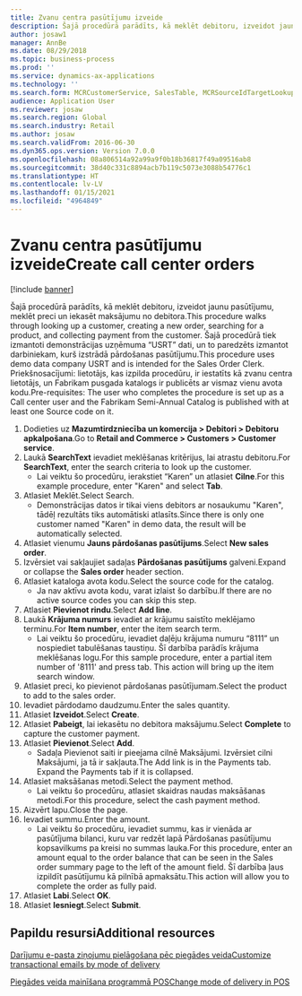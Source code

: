 ```yaml
---
title: Zvanu centra pasūtījumu izveide
description: Šajā procedūrā parādīts, kā meklēt debitoru, izveidot jaunu pasūtījumu, meklēt preci un iekasēt maksājumu no debitora.
author: josaw1
manager: AnnBe
ms.date: 08/29/2018
ms.topic: business-process
ms.prod: ''
ms.service: dynamics-ax-applications
ms.technology: ''
ms.search.form: MCRCustomerService, SalesTable, MCRSourceIdTargetLookup, MCRSalesQuickQuote, MCRSalesOrderRecap, MCRCustPaymDialog, MCRCustPaymLookup
audience: Application User
ms.reviewer: josaw
ms.search.region: Global
ms.search.industry: Retail
ms.author: josaw
ms.search.validFrom: 2016-06-30
ms.dyn365.ops.version: Version 7.0.0
ms.openlocfilehash: 08a806514a92a99a9f0b18b36817f49a09516ab8
ms.sourcegitcommit: 38d40c331c8894acb7b119c5073e3088b54776c1
ms.translationtype: HT
ms.contentlocale: lv-LV
ms.lasthandoff: 01/15/2021
ms.locfileid: "4964849"
---
```

# <a name="create-call-center-orders"></a><span data-ttu-id="35416-103">Zvanu centra pasūtījumu izveide</span><span class="sxs-lookup"><span data-stu-id="35416-103">Create call center orders</span></span>

[!include [banner](../includes/banner.md)]

<span data-ttu-id="35416-104">Šajā procedūrā parādīts, kā meklēt debitoru, izveidot jaunu pasūtījumu, meklēt preci un iekasēt maksājumu no debitora.</span><span class="sxs-lookup"><span data-stu-id="35416-104">This procedure walks through looking up a customer, creating a new order, searching for a product, and collecting payment from the customer.</span></span> <span data-ttu-id="35416-105">Šajā procedūrā tiek izmantoti demonstrācijas uzņēmuma “USRT” dati, un to paredzēts izmantot darbiniekam, kurš izstrādā pārdošanas pasūtījumu.</span><span class="sxs-lookup"><span data-stu-id="35416-105">This procedure uses demo data company USRT and is intended for the Sales Order Clerk.</span></span> <span data-ttu-id="35416-106">Priekšnosacījumi: lietotājs, kas izpilda procedūru, ir iestatīts kā zvanu centra lietotājs, un Fabrikam pusgada katalogs ir publicēts ar vismaz vienu avota kodu.</span><span class="sxs-lookup"><span data-stu-id="35416-106">Pre-requisites:  The user who completes the procedure is set up as a Call center user and the Fabrikam Semi-Annual Catalog is published with at least one Source code on it.</span></span>

1. <span data-ttu-id="35416-107">Dodieties uz **Mazumtirdzniecība un komercija \> Debitori \> Debitoru apkalpošana**.</span><span class="sxs-lookup"><span data-stu-id="35416-107">Go to **Retail and Commerce \> Customers \> Customer service**.</span></span>
2. <span data-ttu-id="35416-108">Laukā **SearchText** ievadiet meklēšanas kritērijus, lai atrastu debitoru.</span><span class="sxs-lookup"><span data-stu-id="35416-108">For **SearchText**, enter the search criteria to look up the customer.</span></span>
    * <span data-ttu-id="35416-109">Lai veiktu šo procedūru, ierakstiet “Karen” un atlasiet **Cilne**.</span><span class="sxs-lookup"><span data-stu-id="35416-109">For this example procedure, enter "Karen" and select **Tab**.</span></span>  
3. <span data-ttu-id="35416-110">Atlasiet Meklēt.</span><span class="sxs-lookup"><span data-stu-id="35416-110">Select Search.</span></span>
    * <span data-ttu-id="35416-111">Demonstrācijas datos ir tikai viens debitors ar nosaukumu "Karen", tādēļ rezultāts tiks automātiski atlasīts.</span><span class="sxs-lookup"><span data-stu-id="35416-111">Since there is only one customer named "Karen" in demo data, the result will be automatically selected.</span></span>  
4. <span data-ttu-id="35416-112">Atlasiet vienumu **Jauns pārdošanas pasūtījums**.</span><span class="sxs-lookup"><span data-stu-id="35416-112">Select **New sales order**.</span></span>
5. <span data-ttu-id="35416-113">Izvērsiet vai sakļaujiet sadaļas **Pārdošanas pasūtījums** galveni.</span><span class="sxs-lookup"><span data-stu-id="35416-113">Expand or collapse the **Sales order** header section.</span></span>
6. <span data-ttu-id="35416-114">Atlasiet kataloga avota kodu.</span><span class="sxs-lookup"><span data-stu-id="35416-114">Select the source code for the catalog.</span></span>
    * <span data-ttu-id="35416-115">Ja nav aktīvu avota kodu, varat izlaist šo darbību.</span><span class="sxs-lookup"><span data-stu-id="35416-115">If there are no active source codes you can skip this step.</span></span>  
7. <span data-ttu-id="35416-116">Atlasiet **Pievienot rindu**.</span><span class="sxs-lookup"><span data-stu-id="35416-116">Select **Add line**.</span></span>
8. <span data-ttu-id="35416-117">Laukā **Krājuma numurs**  ievadiet ar krājumu saistīto meklējamo terminu.</span><span class="sxs-lookup"><span data-stu-id="35416-117">For **Item number**, enter the item search term.</span></span>
    * <span data-ttu-id="35416-118">Lai veiktu šo procedūru, ievadiet daļēju krājuma numuru “8111” un nospiediet tabulēšanas taustiņu. Šī darbība parādīs krājuma meklēšanas logu.</span><span class="sxs-lookup"><span data-stu-id="35416-118">For this sample procedure, enter a partial item number of '8111' and press tab. This action will bring up the item search window.</span></span>  
9. <span data-ttu-id="35416-119">Atlasiet preci, ko pievienot pārdošanas pasūtījumam.</span><span class="sxs-lookup"><span data-stu-id="35416-119">Select the product to add to the sales order.</span></span>
10. <span data-ttu-id="35416-120">Ievadiet pārdodamo daudzumu.</span><span class="sxs-lookup"><span data-stu-id="35416-120">Enter the sales quantity.</span></span>
11. <span data-ttu-id="35416-121">Atlasiet **Izveidot**.</span><span class="sxs-lookup"><span data-stu-id="35416-121">Select **Create**.</span></span>
12. <span data-ttu-id="35416-122">Atlasiet **Pabeigt**, lai iekasētu no debitora maksājumu.</span><span class="sxs-lookup"><span data-stu-id="35416-122">Select **Complete** to capture the customer payment.</span></span>
13. <span data-ttu-id="35416-123">Atlasiet **Pievienot**.</span><span class="sxs-lookup"><span data-stu-id="35416-123">Select **Add**.</span></span>
    * <span data-ttu-id="35416-124">Sadaļa Pievienot saiti ir pieejama cilnē Maksājumi. Izvērsiet cilni Maksājumi, ja tā ir sakļauta.</span><span class="sxs-lookup"><span data-stu-id="35416-124">The Add link is in the Payments tab. Expand the Payments tab if it is collapsed.</span></span>  
14. <span data-ttu-id="35416-125">Atlasiet maksāšanas metodi.</span><span class="sxs-lookup"><span data-stu-id="35416-125">Select the payment method.</span></span>
    * <span data-ttu-id="35416-126">Lai veiktu šo procedūru, atlasiet skaidras naudas maksāšanas metodi.</span><span class="sxs-lookup"><span data-stu-id="35416-126">For this procedure, select the cash payment method.</span></span>  
15. <span data-ttu-id="35416-127">Aizvērt lapu.</span><span class="sxs-lookup"><span data-stu-id="35416-127">Close the page.</span></span>
16. <span data-ttu-id="35416-128">Ievadiet summu.</span><span class="sxs-lookup"><span data-stu-id="35416-128">Enter the amount.</span></span>
    * <span data-ttu-id="35416-129">Lai veiktu šo procedūru, ievadiet summu, kas ir vienāda ar pasūtījuma bilanci, kuru var redzēt lapā Pārdošanas pasūtījumu kopsavilkums pa kreisi no summas lauka.</span><span class="sxs-lookup"><span data-stu-id="35416-129">For this procedure, enter an amount equal to the order balance that can be seen in the Sales order summary page to the left of the amount field.</span></span> <span data-ttu-id="35416-130">Šī darbība ļaus izpildīt pasūtījumu kā pilnībā apmaksātu.</span><span class="sxs-lookup"><span data-stu-id="35416-130">This action will allow you to complete the order as fully paid.</span></span>  
17. <span data-ttu-id="35416-131">Atlasiet **Labi**.</span><span class="sxs-lookup"><span data-stu-id="35416-131">Select **OK**.</span></span>
18. <span data-ttu-id="35416-132">Atlasiet **Iesniegt**.</span><span class="sxs-lookup"><span data-stu-id="35416-132">Select **Submit**.</span></span>

## <a name="additional-resources"></a><span data-ttu-id="35416-133">Papildu resursi</span><span class="sxs-lookup"><span data-stu-id="35416-133">Additional resources</span></span>

[<span data-ttu-id="35416-134">Darījumu e-pasta ziņojumu pielāgošana pēc piegādes veida</span><span class="sxs-lookup"><span data-stu-id="35416-134">Customize transactional emails by mode of delivery</span></span>](../customize-email-delivery-mode.md)

[<span data-ttu-id="35416-135">Piegādes veida mainīšana programmā POS</span><span class="sxs-lookup"><span data-stu-id="35416-135">Change mode of delivery in POS</span></span>](../pos-change-delivery-mode.md)

